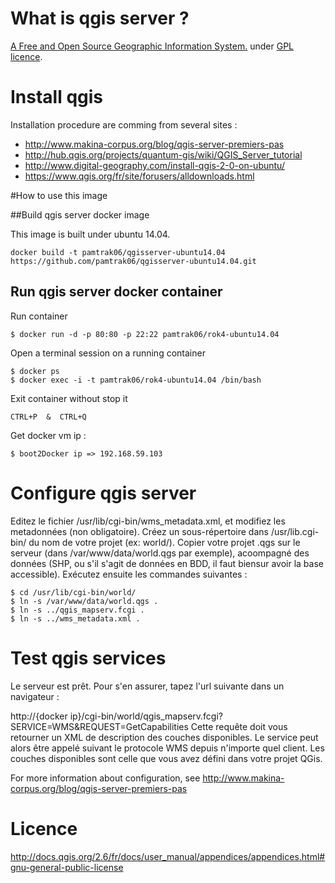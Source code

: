 # What is qgis server ?

[A Free and Open Source Geographic Information System.](http://www.qgis.org/) under [GPL licence](http://docs.qgis.org/2.6/fr/docs/user_manual/appendices/appendices.html#gnu-general-public-license).

# Install qgis

Installation procedure are comming from several sites :
 - http://www.makina-corpus.org/blog/qgis-server-premiers-pas
 - http://hub.qgis.org/projects/quantum-gis/wiki/QGIS_Server_tutorial
 - http://www.digital-geography.com/install-qgis-2-0-on-ubuntu/
 - https://www.qgis.org/fr/site/forusers/alldownloads.html
 

#How to use this image

##Build qgis server docker image

This image is built under ubuntu 14.04.

```
docker build -t pamtrak06/qgisserver-ubuntu14.04 https://github.com/pamtrak06/qgisserver-ubuntu14.04.git
```

## Run qgis server docker container

Run container
```
$ docker run -d -p 80:80 -p 22:22 pamtrak06/rok4-ubuntu14.04
```

Open a terminal session on a running container
```
$ docker ps
$ docker exec -i -t pamtrak06/rok4-ubuntu14.04 /bin/bash
```

Exit container without stop it
```
CTRL+P  &  CTRL+Q
```

Get docker vm ip : 
```
$ boot2Docker ip => 192.168.59.103
```

# Configure qgis server

Editez le fichier /usr/lib/cgi-bin/wms_metadata.xml, et modifiez les metadonnées (non obligatoire).
Créez un sous-répertoire dans /usr/lib.cgi-bin/ du nom de votre projet (ex: world/).
Copier votre projet .qgs sur le serveur (dans /var/www/data/world.qgs par exemple), acoompagné des données (SHP, ou s'il s'agit de données en BDD, il faut biensur avoir la base accessible).
Exécutez ensuite les commandes suivantes :

```
$ cd /usr/lib/cgi-bin/world/
$ ln -s /var/www/data/world.qgs .
$ ln -s ../qgis_mapserv.fcgi .
$ ln -s ../wms_metadata.xml .
```

# Test qgis services

Le serveur est prêt. Pour s'en assurer, tapez l'url suivante dans un navigateur :

http://{docker ip}/cgi-bin/world/qgis_mapserv.fcgi?SERVICE=WMS&REQUEST=GetCapabilities
Cette requête doit vous retourner un XML de description des couches disponibles.
Le service peut alors être appelé suivant le protocole WMS depuis n'importe quel client.
Les couches disponibles sont celle que vous avez défini dans votre projet QGis.

For more information about configuration, see http://www.makina-corpus.org/blog/qgis-server-premiers-pas

# Licence

http://docs.qgis.org/2.6/fr/docs/user_manual/appendices/appendices.html#gnu-general-public-license
